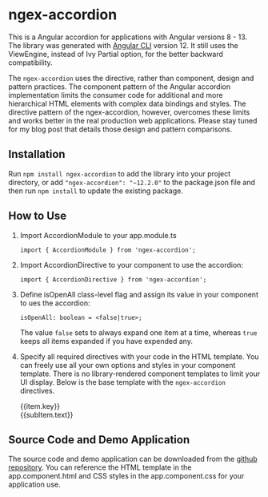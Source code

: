 # ngex-accordion

This is a Angular accordion for applications with Angular versions 8 - 13. The library was generated with [Angular CLI](https://github.com/angular/angular-cli) version 12. It still uses the ViewEngine, instead of Ivy Partial option, for the better backward compatibility.

The `ngex-accordion` uses the directive, rather than component, design and pattern practices. The component pattern of the Angular accordion implementation limits the consumer code for additional and more hierarchical HTML elements with complex data bindings and styles. The directive pattern of the ngex-accordion, however, overcomes these limits and works better in the real production web applications. Please stay tuned for my blog post that details those design and pattern comparisons.

## Installation

Run `npm install ngex-accordion` to add the library into your project directory, or add `"ngex-accordion": "~12.2.0"` to the package.json file and then run `npm install` to update the existing package.

## How to Use

1. Import AccordionModule to your app.module.ts

	`import { AccordionModule } from 'ngex-accordion';`

2. Import AccordionDirective to your component to use the accordion:

	`import { AccordionDirective } from 'ngex-accordion';`

3. Define isOpenAll class-level flag and assign its value in your component to ues the accordion:

	`isOpenAll: boolean = <false|true>;`

	The value `false` sets to always expand one item at a time, whereas `true` keeps all items expanded if you have expended any.    

4. Specify all required directives with your code in the HTML template. You can freely use all your own options and styles in your component template. There is no library-rendered component templates to limit your UI display. Below is the base template with the `ngex-accordion` directives.
 
	<div accordion="isOpenAll">	
		<div *ngFor="let item of dataList; let idx = index">                
			<div accordionItem [index]="idx" >
				<div accordionHeader>
					{{item.key}}
					<i class="accordion-toggle-btn fa fa-chevron-right"
					   [class.accordion-active-icon]="accordion.isActiveItem(idx)"></i>
				</div>                    
				<div [class.accordion-expanded]="accordion.isActiveItem(idx)" >
					<div *ngFor="let subItem of item.value">
						{{subItem.text}}
					</div>
				</div>
			</div>
		</div>	
	</div>

## Source Code and Demo Application

The source code and demo application can be downloaded from the [github repository](https://github.com/shenweiliu/ngex-accordion). You can reference the HTML template in the app.component.html and CSS styles in the app.component.css for your application use.    
 
